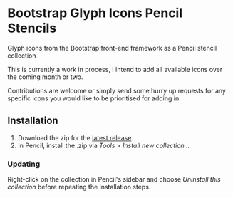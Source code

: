# Bootstrap Glyph Icons Pencil Stencils
Glyph icons from the Bootstrap front-end framework as a Pencil stencil collection

This is currently a work in process, I intend to add all available icons over the coming month or two.

Contributions are welcome or simply send some hurry up requests for any specific icons you would like to be prioritised for adding in.

## Installation
1. Download the zip for the [latest release](https://github.com/Craig-Fisk/BootstrapGlyph-Pencil-Stencil/releases/latest).
2. In Pencil, install the .zip via _Tools_ > _Install new collection..._

### Updating
Right-click on the collection in Pencil's sidebar and choose _Uninstall this collection_ before repeating the installation steps.
